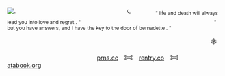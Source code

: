                                    ![.](https://files.catbox.moe/5pc5h8.png)
                    ⏾    <sub>" life and death will always lead you into love and regret . "</sub>
                       <sub>" but you have answers, and I have the key to the door of bernadette . "</sub>

                                  🕸️ 

               [prns.cc](https://pronouns.cc/@chapelofashes) 𐂯 [rentry.co](https://rentry.co/dystopianhellscape) 𐂯 [atabook.org](https://inlovingirony.atabook.org/) 

